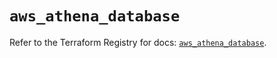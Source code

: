 # `aws_athena_database`

Refer to the Terraform Registry for docs: [`aws_athena_database`](https://registry.terraform.io/providers/hashicorp/aws/5.56.1/docs/resources/athena_database).
